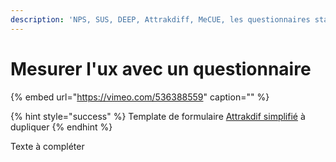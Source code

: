 ```yaml
---
description: 'NPS, SUS, DEEP, Attrakdiff, MeCUE, les questionnaires standardisés'
---
```


# Mesurer l'ux avec un questionnaire

{% embed url="https://vimeo.com/536388559" caption="" %}

{% hint style="success" %}
Template de formulaire [Attrakdif simplifié](https://docs.google.com/forms/d/1I2PGJa6WA1A8i83h1qEh47aYE71lgY5IjhsFMrKMbi4/edit?usp=sharing) à dupliquer
{% endhint %}

Texte à compléter

